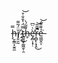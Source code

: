 <!--![Captura de tela 2023-04-10 183146](https://user-images.githubusercontent.com/58229792/231003130-1811f50c-cec5-45a4-9a19-0ee1b946e1f9.png)-->
ḩ̶̮̼͇͓̫̭̼̿ǐ̸̡͈̮̰̈́͂͌ ̷̭͔̍͜t̴̳̱͈̞͚͖̱̜̯̿̈́͐̐̐̊͝h̶̥̄͊̃́̀è̶̡̛̻͎͓̣͑̈͆͘r̵̯̻̙̦̟̭̿͂̃̚͜͝ẻ̶͖͖̭͎͌͌́͘͝
<!--
**r-borgess/r-borgess** is a ✨ _special_ ✨ repository because its `README.md` (this file) appears on your GitHub profile.

Here are some ideas to get you started:

- 🔭 I’m currently working on ...
- 🌱 I’m currently learning ...
- 👯 I’m looking to collaborate on ...
- 🤔 I’m looking for help with ...
- 💬 Ask me about ...
- 📫 How to reach me: ...
- 😄 Pronouns: ...
- ⚡ Fun fact: ...
-->
